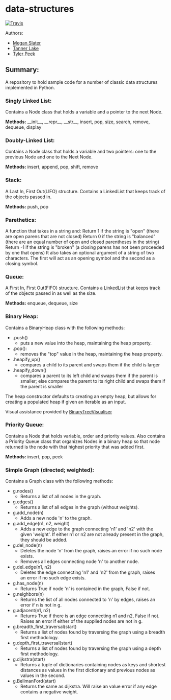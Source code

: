 # data-structures

[![Travis](https://travis-ci.org/tlake/data-structures.svg)](https://travis-ci.org/tlake/data-structures.svg)

Authors:

- [Megan Slater](https://github.com/meslater1030)
- [Tanner Lake](https://github.com/tlake)
- [Tyler Peek](https://github.com/tpeek)

## Summary:
A repository to hold sample code for a number of classic data structures implemented in Python.


### Singly Linked List:
Contains a Node class that holds a variable and a pointer to the next Node.

**Methods:** \_\_init\__, \_\_repr\_\_, \_\_str\_\_, insert, pop, size, search, remove, dequeue, display


### Doubly-Linked List:
Contains a Node class that holds a variable and two pointers: one to the previous Node and one to the Next Node.

**Methods:** insert, append, pop, shift, remove


### Stack:
A Last In, First Out(LIFO) structure.  Contains a LinkedList that keeps track of the objects passed in.

**Methods:** push, pop


### Parethetics:
A function that takes in a string and:
    Return 1 if the string is "open" (there are open parens that are not closed)
    Return 0 if the string is "balanced" (there are an equal number of open and closed parentheses in the string)
    Return -1 if the string is "broken" (a closing parens has not been proceeded by one that opens)
It also takes an optional argument of a string of two characters. The first will act as an opening symbol and the second as a closing symbol.


### Queue:
A First In, First Out(FIFO) structure.  Contains a LinkedList that keeps track of the objects passed in as well as the size.

**Methods:** enqueue, dequeue, size


### Binary Heap:
Contains a BinaryHeap class with the following methods:

- .push()
  * puts a new value into the heap, maintaining the heap property.
- .pop():
  * removes the "top" value in the heap, maintaining the heap property.
- .heapify_up()
  * compares a child to its parent and swaps them if the child is larger
- .heapify_down()
  * compares a parent to its left child and swaps them if the parent is smaller;
else compares the parent to its right child and swaps them if the parent is smaller

The heap constructor defaults to creating an empty heap, but allows for creating a populated heap if given an iterable as an input.

Visual assistance provided by [BinaryTreeVisualiser](http://btv.melezinek.cz/binary-heap.html)


### Priority Queue:
Contains a Node that holds variable, order and priority values.  Also contains a Priority Queue class that organizes Nodes in a binary heap so that node returned is the node with that highest priority that was added first.

**Methods:**  insert, pop, peek


### Simple Graph (directed; weighted):
Contains a Graph class with the following methods:

- g.nodes()
    * Returns a list of all nodes in the graph.
- g.edges()
    * Returns a list of all edges in the graph (without weights).
- g.add_node(n)
    * Adds a new node 'n' to the graph.
- g.add_edge(n1, n2, weight)
    * Adds a new edge to the graph connecting 'n1' and 'n2' with the given 'weight'. If either
    n1 or n2 are not already present in the graph, they should be added.
- g.del_node(n)
    * Deletes the node 'n' from the graph, raises an error if no such
    node exists.
    * Removes all edges connecting node 'n' to another node.
- g.del_edge(n1, n2)
    * Deletes the edge connecting 'n1' and 'n2' from the graph, raises\
    an error if no such edge exists.
- g.has_node(n)
    * Returns True if node 'n' is contained in the graph, False if not.
- g.neighbors(n)
    * Returns the list of all nodes connected to 'n' by edges, raises an
    error if n is not in g.
- g.adjacent(n1, n2)
    * Returns True if there is an edge connecting n1 and n2, False if
    not. Raises an error if either of the supplied nodes are not in g.
- g.breadth_first_traversal(start)
    * Returns a list of nodes found by traversing the graph using a
    breadth first methodology.
- g.depth_first_traversal(start)
    * Returns a list of nodes found by traversing the graph using a
    depth first methodology.
- g.dijkstra(start)
    * Returns a tuple of dictionaries containing nodes as keys and shortest distances
    as values in the first dictionary and previous nodes as values in the second.
- g.BellmanFord(start)
    * Returns the same as dijkstra.  Will raise an value error if any edge contains
    a negative weight.
